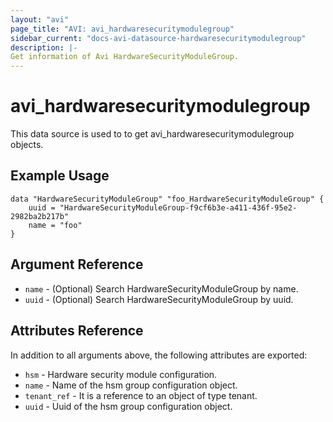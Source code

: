 ```yaml
---
layout: "avi"
page_title: "AVI: avi_hardwaresecuritymodulegroup"
sidebar_current: "docs-avi-datasource-hardwaresecuritymodulegroup"
description: |-
Get information of Avi HardwareSecurityModuleGroup.
---
```


# avi_hardwaresecuritymodulegroup

This data source is used to to get avi_hardwaresecuritymodulegroup objects.

## Example Usage

```hcl
data "HardwareSecurityModuleGroup" "foo_HardwareSecurityModuleGroup" {
    uuid = "HardwareSecurityModuleGroup-f9cf6b3e-a411-436f-95e2-2982ba2b217b"
    name = "foo"
}
```

## Argument Reference

* `name` - (Optional) Search HardwareSecurityModuleGroup by name.
* `uuid` - (Optional) Search HardwareSecurityModuleGroup by uuid.

## Attributes Reference

In addition to all arguments above, the following attributes are exported:

* `hsm` - Hardware security module configuration.
* `name` - Name of the hsm group configuration object.
* `tenant_ref` - It is a reference to an object of type tenant.
* `uuid` - Uuid of the hsm group configuration object.

